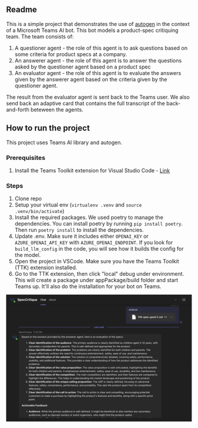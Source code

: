 ## Readme

This is a simple project that demonstrates the use of [autogen](https://github.com/microsoft/autogen) in the context of a Microsoft Teams AI bot.
This bot models a product-spec critiquing team. The team consists of:
1. A questioner agent - the role of this agent is to ask questions based on some criteria for product specs at a company.
2. An answerer agent - the role of this agent is to answer the questions asked by the questioner agent based on a product spec
3. An evaluator agent - the role of this agent is to evaluate the answers given by the answerer agent based on the criteria given by the questioner agent.

The result from the evaluator agent is sent back to the Teams user. We also send back an adaptive card that contains the full transcript of the back-and-forth beteween the agents.

## How to run the project
This project uses Teams AI library and autogen.

### Prerequisites
1. Install the Teams Toolkit extension for Visual Studio Code - [Link](https://learn.microsoft.com/en-us/microsoftteams/platform/toolkit/teams-toolkit-fundamentals)

### Steps
1. Clone repo
2. Setup your virtual env (`virtualenv .venv` and `source .venv/bin/activate`)
2. Install the required packages. We used poetry to manage the dependencies. You can install poetry by running `pip install poetry`. Then run `poetry install` to install the dependencies.
3. Update .env. Make sure it includes either `OPENAI_KEY` or `AZURE_OPENAI_API_KEY` with `AZURE_OPENAI_ENDPOINT`. If you look for `build_llm_config` in the code, you will see how it builds the config for the model.
3. Open the project in VSCode. Make sure you have the Teams Toolkit (TTK) extension installed.
5. Go to the TTK extension, then click "local" debug under environment. This will create a package under appPackage/build folder and start Teams up. It'll also do the installation for your bot on Teams.

![alt text](image.png)